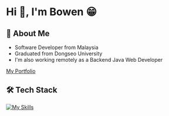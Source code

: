 # Hi 👋, I'm Bowen 😁
## 📖 About Me
* Software Developer from Malaysia
* Graduated from Dongseo University
* I'm also working remotely as a Backend Java Web Developer

[My Portfolio](https://www.zhen.software)

## 🛠️ Tech Stack
[![My Skills](https://skillicons.dev/icons?i=neovim,npm,java,js,ts,nodejs,expressjs,mysql,python,mongodb,html,css,cpp,c,react,spring&theme=dark)](https://skillicons.dev)
